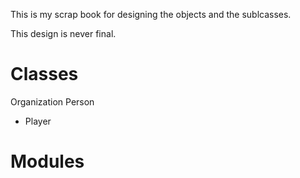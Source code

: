 This is my scrap book for designing the objects and the sublcasses.

This design is never final.

# Classes

Organization
Person
* Player


# Modules